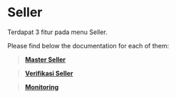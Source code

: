 # Seller
Terdapat 3 fitur pada menu Seller.

Please find below the documentation for each of them:
> [**Master Seller**](/seller/master-seller//)

> [**Verifikasi Seller**](/seller/verifikasi-seller/)

> [**Monitoring**](/seller/monitoring-seller/)
